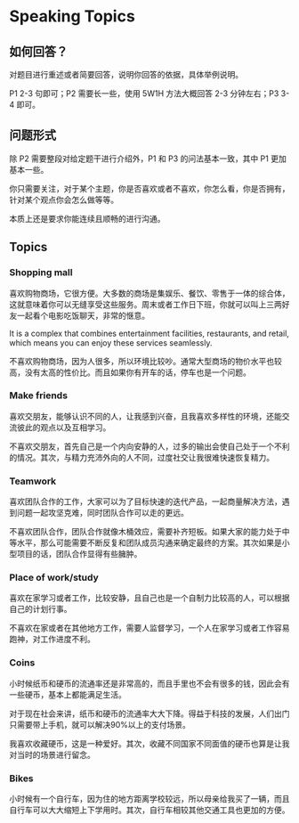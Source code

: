 # Speaking Topics

## 如何回答？

对题目进行重述或者简要回答，说明你回答的依据，具体举例说明。

P1 2-3 句即可；P2 需要长一些，使用 5W1H 方法大概回答 2-3 分钟左右；P3 3-4 即可。

## 问题形式

除 P2 需要整段对给定题干进行介绍外，P1 和 P3 的问法基本一致，其中 P1 更加基本一些。

你只需要关注，对于某个主题，你是否喜欢或者不喜欢，你怎么看，你是否拥有，针对某个观点你会怎么做等等。

本质上还是要求你能连续且顺畅的进行沟通。

## Topics

### Shopping mall

喜欢购物商场，它很方便。大多数的商场是集娱乐、餐饮、零售于一体的综合体，这就意味着你可以无缝享受这些服务。周末或者工作日下班，你就可以叫上三两好友一起看个电影吃饭聊天，非常的惬意。

It is a complex that combines entertainment facilities, restaurants, and retail, which means you can enjoy these services seamlessly.

不喜欢购物商场，因为人很多，所以环境比较吵。通常大型商场的物价水平也较高，没有太高的性价比。而且如果你有开车的话，停车也是一个问题。

### Make friends

喜欢交朋友，能够认识不同的人，让我感到兴奋，且我喜欢多样性的环境，还能交流彼此的观点以及互相学习。

不喜欢交朋友，首先自己是一个内向安静的人，过多的输出会使自己处于一个不利的情况。其次，与精力充沛外向的人不同，过度社交让我很难快速恢复精力。

### Teamwork

喜欢团队合作的工作，大家可以为了目标快速的迭代产品，一起商量解决方法，遇到问题一起攻坚克难，同时团队合作可以走的更远。

不喜欢团队合作，团队合作就像木桶效应，需要补齐短板。如果大家的能力处于中等水平，那么可能需要不断反复和团队成员沟通来确定最终的方案。其次如果是小型项目的话，团队合作显得有些臃肿。

### Place of work/study

喜欢在家学习或者工作，比较安静，且自己也是一个自制力比较高的人，可以根据自己的计划行事。

不喜欢在家或者在其他地方工作，需要人监督学习，一个人在家学习或者工作容易跑神，对工作进度不利。

### Coins

小时候纸币和硬币的流通率还是非常高的，而且手里也不会有很多的钱，因此会有一些硬币，基本上都能满足生活。

对于现在社会来讲，纸币和硬币的流通率大大下降。得益于科技的发展，人们出门只需要带上手机，就可以解决90%以上的支付场景。

我喜欢收藏硬币，这是一种爱好。其次，收藏不同国家不同面值的硬币也算是让我对当时的场景进行留念。

### Bikes

小时候有一个自行车，因为住的地方距离学校较远，所以母亲给我买了一辆，而且自行车可以大大缩短上下学用时。其次，自行车相较其他交通工具也更加的方便。

